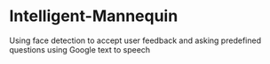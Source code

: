# Intelligent-Mannequin
Using face detection to accept user feedback and asking predefined questions using Google text to speech
